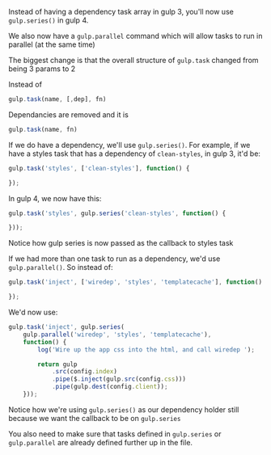 Instead of having a dependency task array in gulp 3, you'll now use `gulp.series()` in gulp 4.

We also now have a `gulp.parallel` command which will allow tasks to run in parallel (at the same time)

The biggest change is that the overall structure of `gulp.task` changed from being 3 params to 2

Instead of

```js
gulp.task(name, [,dep], fn)
```

Dependancies are removed and it is

```js
gulp.task(name, fn)
```
If we do have a dependency, we'll use `gulp.series()`. For example, if we have a styles task that has a dependency of `clean-styles`, in gulp 3, it'd be:

```js
gulp.task('styles', ['clean-styles'], function() {

});
```

In gulp 4, we now have this:

```js
gulp.task('styles', gulp.series('clean-styles', function() {

}));
```

Notice how gulp series is now passed as the callback to styles task

If we had more than one task to run as a dependency, we'd use `gulp.parallel()`. So instead of:

```js
gulp.task('inject', ['wiredep', 'styles', 'templatecache'], function() {

});
```

We'd now use:

```js
gulp.task('inject', gulp.series(
    gulp.parallel('wiredep', 'styles', 'templatecache'),
    function() {
        log('Wire up the app css into the html, and call wiredep ');

        return gulp
            .src(config.index)
            .pipe($.inject(gulp.src(config.css)))
            .pipe(gulp.dest(config.client));
    }));
```

Notice how we're using `gulp.series()` as our dependency holder still because we want the callback to be on `gulp.series`

You also need to make sure that tasks defined in `gulp.series` or `gulp.parallel` are already defined further up in the file.
